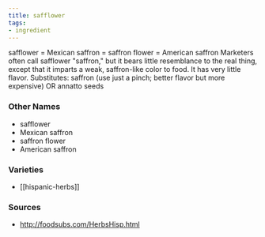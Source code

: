 ```yaml
---
title: safflower
tags:
- ingredient
---
```

safflower = Mexican saffron = saffron flower = American saffron Marketers often call safflower "saffron," but it bears little resemblance to the real thing, except that it imparts a weak, saffron-like color to food. It has very little flavor. Substitutes: saffron (use just a pinch; better flavor but more expensive) OR annatto seeds

### Other Names

* safflower
* Mexican saffron
* saffron flower
* American saffron

### Varieties

* [[hispanic-herbs]]

### Sources
* http://foodsubs.com/HerbsHisp.html
